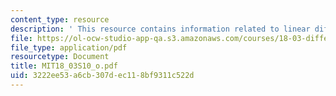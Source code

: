 ```yaml
---
content_type: resource
description: ' This resource contains information related to linear differential operators.'
file: https://ol-ocw-studio-app-qa.s3.amazonaws.com/courses/18-03-differential-equations-spring-2010/3222ee53a6cb307dec118bf9311c522d_MIT18_03S10_o.pdf
file_type: application/pdf
resourcetype: Document
title: MIT18_03S10_o.pdf
uid: 3222ee53-a6cb-307d-ec11-8bf9311c522d
---
```

